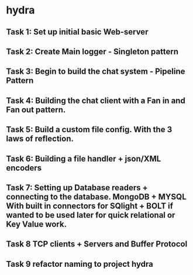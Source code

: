 # hydra

## Task 1: Set up initial basic Web-server
## Task 2: Create Main logger - Singleton pattern
## Task 3: Begin to build the chat system - Pipeline Pattern
## Task 4: Building the chat client with a Fan in and Fan out pattern.
## Task 5: Build a custom file config. With the 3 laws of reflection.
## Task 6: Building a file handler + json/XML encoders
## Task 7: Setting up Database readers + connecting to the database. MongoDB + MYSQL   With built in connectors for SQlight + BOLT if wanted to be used later for quick relational or Key Value work.
## Task 8 TCP clients + Servers and Buffer Protocol
## Task 9 refactor naming to project hydra
